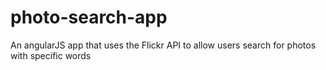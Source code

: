 # photo-search-app
 An angularJS app that uses the Flickr API to allow users search for photos with specific words
